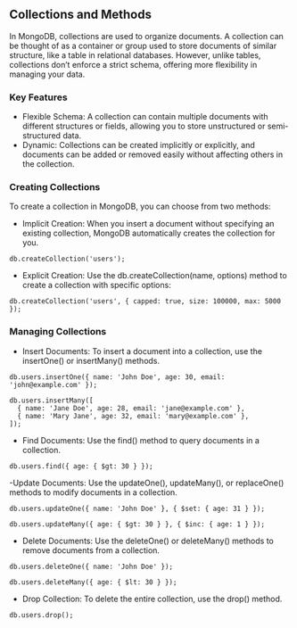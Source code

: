 ## Collections and Methods
In MongoDB, collections are used to organize documents. A collection can be thought of as a container or group used to store documents of similar structure, like a table in relational databases. However, unlike tables, collections don’t enforce a strict schema, offering more flexibility in managing your data.

### Key Features
- Flexible Schema: A collection can contain multiple documents with different structures or fields, allowing you to store unstructured or semi-structured data.
- Dynamic: Collections can be created implicitly or explicitly, and documents can be added or removed easily without affecting others in the collection.
### Creating Collections
To create a collection in MongoDB, you can choose from two methods:

- Implicit Creation: When you insert a document without specifying an existing collection, MongoDB automatically creates the collection for you.
```
db.createCollection('users');
```
- Explicit Creation: Use the db.createCollection(name, options) method to create a collection with specific options:
```
db.createCollection('users', { capped: true, size: 100000, max: 5000 });
```
### Managing Collections
- Insert Documents: To insert a document into a collection, use the insertOne() or insertMany() methods.
```
db.users.insertOne({ name: 'John Doe', age: 30, email: 'john@example.com' });

db.users.insertMany([
  { name: 'Jane Doe', age: 28, email: 'jane@example.com' },
  { name: 'Mary Jane', age: 32, email: 'mary@example.com' },
]);
```
- Find Documents: Use the find() method to query documents in a collection.
```
db.users.find({ age: { $gt: 30 } });
```
-Update Documents: Use the updateOne(), updateMany(), or replaceOne() methods to modify documents in a collection.
```
db.users.updateOne({ name: 'John Doe' }, { $set: { age: 31 } });

db.users.updateMany({ age: { $gt: 30 } }, { $inc: { age: 1 } });
```
- Delete Documents: Use the deleteOne() or deleteMany() methods to remove documents from a collection.
```
db.users.deleteOne({ name: 'John Doe' });

db.users.deleteMany({ age: { $lt: 30 } });
```
- Drop Collection: To delete the entire collection, use the drop() method.
```
db.users.drop();
```